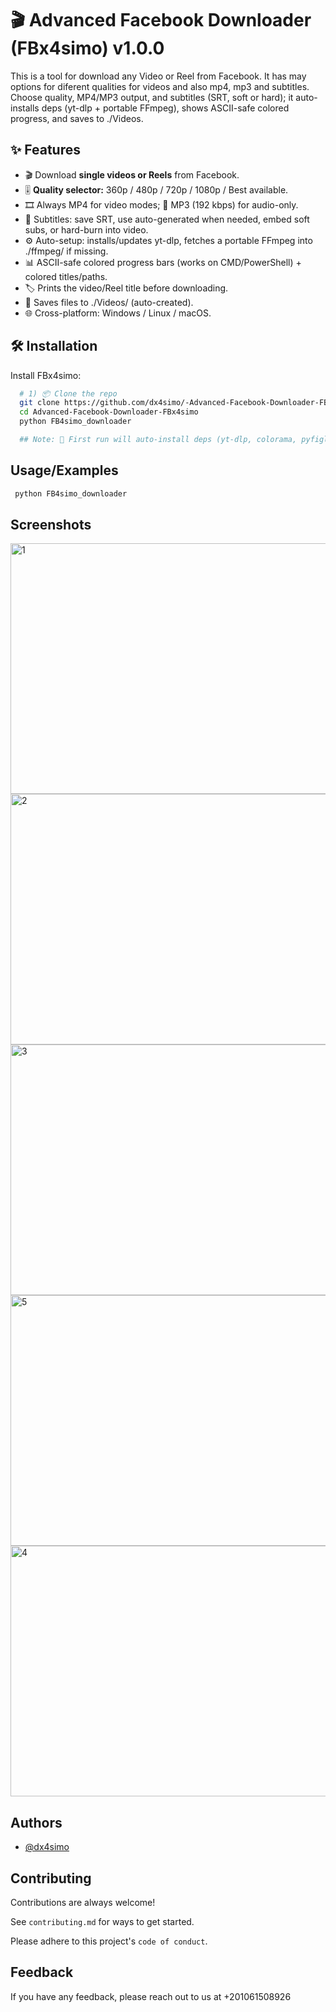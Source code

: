 
# 🎬 Advanced Facebook Downloader (FBx4simo) v1.0.0

This is a tool for download any Video or Reel from Facebook. It has may options for diferent qualities for videos and also mp4, mp3 and subtitles.
Choose quality, MP4/MP3 output, and subtitles (SRT, soft or hard); it auto-installs deps (yt-dlp + portable FFmpeg), shows ASCII-safe colored progress, and saves to ./Videos.



## ✨ Features

- 🎬 Download **single videos or Reels** from Facebook.
- 🎚️ **Quality selector:** 360p / 480p / 720p / 1080p / Best available.
- 🎞️ Always MP4 for video modes; 🎵 MP3 (192 kbps) for audio-only.
- 📝 Subtitles: save SRT, use auto-generated when needed, embed soft subs, or hard-burn into video.
- ⚙️ Auto-setup: installs/updates yt-dlp, fetches a portable FFmpeg into ./ffmpeg/ if missing.
- 📊 ASCII-safe colored progress bars (works on CMD/PowerShell) + colored titles/paths.
- 🏷️ Prints the video/Reel title before downloading.
- 📁 Saves files to ./Videos/ (auto-created).
- 🌐 Cross-platform: Windows / Linux / macOS.


## 🛠️ Installation

Install FBx4simo:

```bash
  # 1) 📦 Clone the repo
  git clone https://github.com/dx4simo/-Advanced-Facebook-Downloader-FBx4simo-v1.0.0
  cd Advanced-Facebook-Downloader-FBx4simo
  python FB4simo_downloader

  ## Note: 🚀 First run will auto-install deps (yt-dlp, colorama, pyfiglet) and fetch a portable FFmpeg into ./ffmpeg/ if missing. 
```
    
## Usage/Examples

```bash
 python FB4simo_downloader
```


## Screenshots

<img width="752" height="401" alt="1" src="https://github.com/user-attachments/assets/5d4ee503-4414-444a-8476-635f1bcb6484" />
<img width="752" height="401" alt="2" src="https://github.com/user-attachments/assets/38c04a09-704d-4beb-bd1e-bef533ae5b94" />
<img width="752" height="401" alt="3" src="https://github.com/user-attachments/assets/20881959-6a7b-4561-8dbb-ed5e2fadf637" />
<img width="752" height="401" alt="5" src="https://github.com/user-attachments/assets/23a30acb-1d55-4fa8-85c6-70c4a70cbd74" />
<img width="752" height="401" alt="4" src="https://github.com/user-attachments/assets/4a853695-5262-42ab-8a2b-672139dc1a91" />





## Authors

- [@dx4simo](https://github.com/dx4simo)


## Contributing

Contributions are always welcome!

See `contributing.md` for ways to get started.

Please adhere to this project's `code of conduct`.


## Feedback

If you have any feedback, please reach out to us at +201061508926

